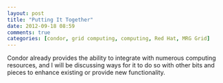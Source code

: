 ```yaml
---
layout: post
title: "Putting It Together"
date: 2012-09-18 08:59
comments: true
categories: [condor, grid computing, computing, Red Hat, MRG Grid]
---
```

Condor already provides the ability to integrate with numerous computing
resources, and I will be discussing ways for it to do so with other bits
and pieces to enhance existing or provide new functionality.
